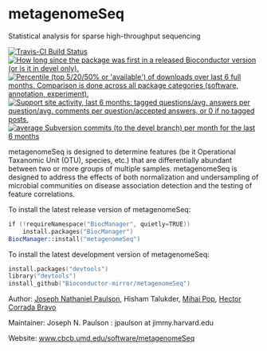 metagenomeSeq
=============

Statistical analysis for sparse high-throughput sequencing

[![Travis-CI Build Status](https://travis-ci.org/HCBravoLab/metagenomeSeq.svg?branch=master)](https://travis-ci.org/HCBravoLab/metagenomeSeq)
<a href="http://www.bioconductor.org/packages/devel/bioc/html/metagenomeSeq.html#since"><img border="0" src="http://www.bioconductor.org/shields/years-in-bioc/metagenomeSeq.svg" title="How long since the package was first in a released Bioconductor version (or is it in devel only)."></a> <a href="http://bioconductor.org/packages/stats/bioc/metagenomeSeq.html"><img border="0" src="http://www.bioconductor.org/shields/downloads/metagenomeSeq.svg" title="Percentile (top 5/20/50% or 'available') of downloads over last 6 full months. Comparison is done across all package categories (software, annotation, experiment)."></a> <a href="https://support.bioconductor.org/t/metagenomeSeq/"><img border="0" src="http://www.bioconductor.org/shields/posts/metagenomeSeq.svg" title="Support site activity, last 6 months: tagged questions/avg. answers per question/avg. comments per question/accepted answers, or 0 if no tagged posts."></a> <a href="http://www.bioconductor.org/packages/devel/bioc/html/metagenomeSeq.html#svn_source"><img border="0" src="http://www.bioconductor.org/shields/commits/bioc/metagenomeSeq.svg" title="average Subversion commits (to the devel branch) per month for the last 6 months"></a>


metagenomeSeq is designed to determine features (be it Operational Taxanomic Unit (OTU), species, etc.) 
that are differentially abundant between two or more groups of multiple samples. metagenomeSeq is designed 
to address the effects of both normalization and undersampling of microbial communities on disease 
association detection and the testing of feature correlations.

To install the latest release version of metagenomeSeq:
```S
if (!requireNamespace("BiocManager", quietly=TRUE))
    install.packages("BiocManager")
BiocManager::install("metagenomeSeq")
```

To install the latest development version of metagenomeSeq:
```S
install.packages("devtools")
library("devtools")
install_github("Bioconductor-mirror/metagenomeSeq")
```

Author: [Joseph Nathaniel Paulson](http://bcb.dfci.harvard.edu/~jpaulson), Hisham Talukder, [Mihai Pop](http://www.cbcb.umd.edu/~mpop), [Hector Corrada Bravo](http://www.cbcb.umd.edu/~hcorrada)

Maintainer: Joseph N. Paulson : jpaulson at jimmy.harvard.edu

Website: www.cbcb.umd.edu/software/metagenomeSeq

